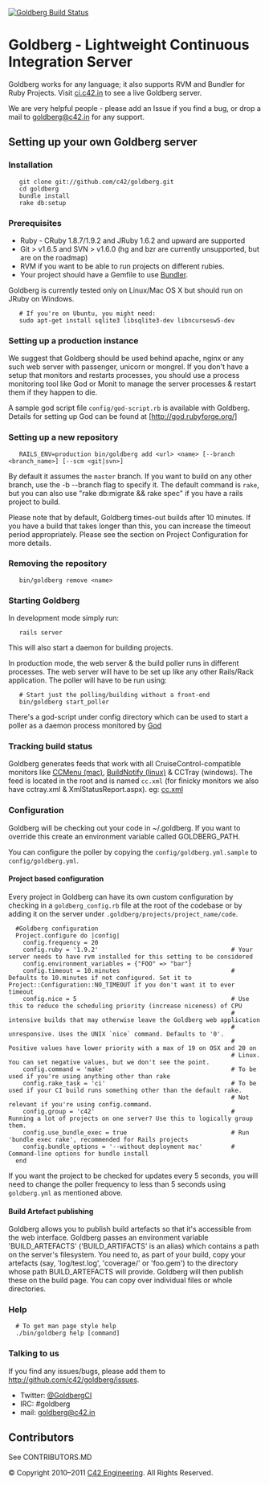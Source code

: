 <a href='http://ci.c42.in/projects/goldberg'><img src='http://ci.c42.in/projects/goldberg.png' alt='Goldberg Build Status'></a>

# Goldberg - Lightweight Continuous Integration Server

Goldberg works for any language; it also supports RVM and Bundler for Ruby Projects. Visit [ci.c42.in][] to see a live Goldberg server.

We are very helpful people - please add an Issue if you find a bug, or drop a mail to goldberg@c42.in for any support.

## Setting up your own Goldberg server

### Installation

       git clone git://github.com/c42/goldberg.git
       cd goldberg
       bundle install
       rake db:setup

### Prerequisites

* Ruby - CRuby 1.8.7/1.9.2 and JRuby 1.6.2 and upward are supported
* Git > v1.6.5 and SVN > v1.6.0 (hg and bzr are currently unsupported, but are on the roadmap)
* RVM if you want to be able to run projects on different rubies.
* Your project should have a Gemfile to use [Bundler][].

Goldberg is currently tested only on Linux/Mac OS X but should run on JRuby on Windows.

       # If you're on Ubuntu, you might need:
       sudo apt-get install sqlite3 libsqlite3-dev libncursesw5-dev

### Setting up a production instance

We suggest that Goldberg should be used behind apache, nginx or any such web server with passenger, unicorn or mongrel. If you don't have a setup that monitors and restarts processes, you should use a process monitoring tool like God or Monit to manage the server processes & restart them if they happen to die.

A sample god script file <code>config/god-script.rb</code> is available with Goldberg. Details for setting up God can be found at [http://god.rubyforge.org/]

### Setting up a new repository

       RAILS_ENV=production bin/goldberg add <url> <name> [--branch <branch_name>] [--scm <git|svn>]

By default it assumes the <code>master</code> branch. If you want to build on any other branch, use the -b --branch flag to specify it. The default command is <code>rake</code>, but you can also use "rake db:migrate && rake spec" if you have a rails project to build.

Please note that by default, Goldberg times-out builds after 10 minutes. If you have a build that takes longer than this, you can increase the timeout period appropriately. Please see the section on Project Configuration for more details.

### Removing the repository

       bin/goldberg remove <name>

### Starting Goldberg

In development mode simply run:

       rails server

This will also start a daemon for building projects.

In production mode, the web server & the build poller runs in different processes. The web server will have to be set up like any other Rails/Rack application. The poller will have to be run using:

       # Start just the polling/building without a front-end
       bin/goldberg start_poller

There's a god-script under config directory which can be used to start a poller as a daemon process monitored by [God](https://github.com/mojombo/god)

### Tracking build status

Goldberg generates feeds that work with all CruiseControl-compatible monitors like [CCMenu (mac)][], [BuildNotify (linux)][] & CCTray (windows). The feed is located in the root and is named `cc.xml` (for finicky monitors we also have cctray.xml & XmlStatusReport.aspx). eg: [cc.xml](http://ci.c42.in/cc.xml)

### Configuration

Goldberg will be checking out your code in ~/.goldberg. If you want to override this create an environment variable called GOLDBERG\_PATH.

You can configure the poller by copying the `config/goldberg.yml.sample` to `config/goldberg.yml`.

#### Project based configuration

Every project in Goldberg can have its own custom configuration by checking in a `goldberg_config.rb` file at the root of the codebase or by adding it on the server under `.goldberg/projects/project_name/code`.

      #Goldberg configuration
      Project.configure do |config|
        config.frequency = 20
        config.ruby = '1.9.2'                                     # Your server needs to have rvm installed for this setting to be considered
        config.environment_variables = {"FOO" => "bar"}
        config.timeout = 10.minutes                               # Defaults to 10.minutes if not configured. Set it to Project::Configuration::NO_TIMEOUT if you don't want it to ever timeout
        config.nice = 5                                           # Use this to reduce the scheduling priority (increase niceness) of CPU
                                                                  # intensive builds that may otherwise leave the Goldberg web application
                                                                  # unresponsive. Uses the UNIX `nice` command. Defaults to '0'.
                                                                  # Positive values have lower priority with a max of 19 on OSX and 20 on
                                                                  # Linux. You can set negative values, but we don't see the point.
        config.command = 'make'                                   # To be used if you're using anything other than rake
        config.rake_task = 'ci'                                   # To be used if your CI build runs something other than the default rake.
                                                                  # Not relevant if you're using config.command.
        config.group = 'c42'                                      # Running a lot of projects on one server? Use this to logically group them.
        config.use_bundle_exec = true                             # Run 'bundle exec rake', recommended for Rails projects
        config.bundle_options = '--without deployment mac'        # Command-line options for bundle install
      end

If you want the project to be checked for updates every 5 seconds, you will need to change the poller frequency to less than 5 seconds using `goldberg.yml` as mentioned above.

#### Build Artefact publishing

Goldberg allows you to publish build artefacts so that it's accessible from the web interface. Goldberg passes an environment variable 'BUILD_ARTEFACTS' ('BUILD_ARTIFACTS' is an alias) which contains a path on the server's filesystem. You need to, as part of your build, copy your artefacts (say, 'log/test.log', 'coverage/' or 'foo.gem') to the directory whose path BUILD_ARTEFACTS will provide. Goldberg will then publish these on the build page. You can copy over individual files or whole directories.

### Help

      # To get man page style help
      ./bin/goldberg help [command]

### Talking to us

If you find any issues/bugs, please add them to http://github.com/c42/goldberg/issues.

-   Twitter: [@GoldbergCI](http://twitter.com/GoldbergCI 'GoldbergCI')
-   IRC: #goldberg
-   mail: goldberg@c42.in

## Contributors

See CONTRIBUTORS.MD

  [C42 Engineering]: http://c42.in
  [CruiseControl.rb]: https://github.com/thoughtworks/cruisecontrol.rb
  [ci.c42.in]: http://ci.c42.in
  [Bundler]: http://gembundler.com/
  [CCMenu (mac)]: http://ccmenu.sourceforge.net/
  [BuildNotify (linux)]: https://bitbucket.org/Anay/buildnotify/wiki/Home
  [ci.c42.in/XmlStatusReport.aspx]: http://ci.c42.in/XmlStatusReport.aspx

© Copyright 2010–2011 [C42 Engineering][]. All Rights Reserved.